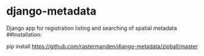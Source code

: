 django-metadata
===============

Django app for registration listing and searching of spatial metadata
##Installation:

pip install https://github.com/rastermanden/django-metadata/zipball/master